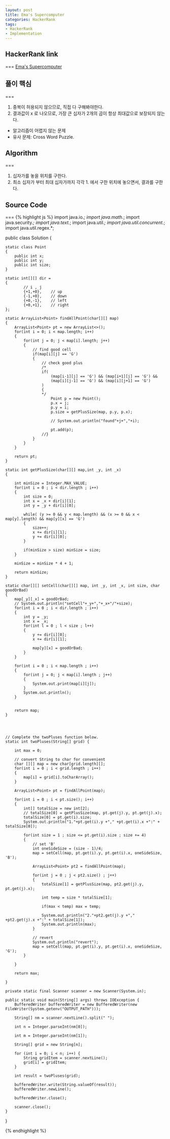 ```yaml
---
layout: post
title: Ema's Supercomputer
categories: HackerRank
tags:
- HackerRank
- Implementation
---
```


## HackerRank link
===
    [Ema's Supercomputer](https://www.hackerrank.com/challenges/two-pluses/problem)

## 풀이 핵심
===
1. 중복이 허용되지 않으므로, 직접 다 구해봐야한다.
2. 결과값이 x 로 나오므로, 가장 큰 십자가 2개의 곱이 항상 최대값으로 보장되지 않는다.

* 알고리즘이 어렵지 않는 문제
* 유사 문제: Cross Word Puzzle.

## Algorithm
===
1. 십자가를 놓을 위치를 구한다.
2. 최소 십자가 부터 최대 십자가까지 각각 1. 에서 구한 위치에 놓으면서, 결과를 구한다.

## Source Code
===
{% highlight js %}
import java.io.*;
import java.math.*;
import java.security.*;
import java.text.*;
import java.util.*;
import java.util.concurrent.*;
import java.util.regex.*;

public class Solution {

    static class Point
    {
        public int x;
        public int y;
        public int size;
    }
    
    static int[][] dir =
    {
            // i , j
            {+1,+0},    // up
            {-1,+0},    // down
            {+0,-1},    // left
            {+0,+1},    // right
    };
    
    static ArrayList<Point> findAllPoint(char[][] map)
    {
        ArrayList<Point> pt = new ArrayList<>();
        for(int i = 0; i < map.length; i++)
        {
            for(int j = 0; j < map[i].length; j++)
            {
                // find good cell
                if(map[i][j] == 'G')
                {
                    // check good plus
                    /*
                    if( 
                        (map[i-1][j] == 'G') && (map[i+1][j] == 'G') && 
                        (map[i][j-1] == 'G') && (map[i][j+1] == 'G')
                    )
                    {
                    */
                        Point p = new Point();
                        p.x = j;
                        p.y = i;
                        p.size = getPlusSize(map, p.y, p.x);
                        
                        // System.out.println("found"+j+","+i);
                        
                        pt.add(p);
                    //}
                }
            }
        }
        
        return pt;
    }
    
    static int getPlusSize(char[][] map,int _y, int _x)
    {        
        
        int minSize = Integer.MAX_VALUE;
        for(int i = 0 ; i < dir.length ; i++)
        {
            int size = 0;
            int x = _x + dir[i][1];
            int y = _y + dir[i][0];
            
            while( (y >= 0 && y < map.length) && (x >= 0 && x < map[y].length) && map[y][x] == 'G')
            {
                size++;
                x += dir[i][1]; 
                y += dir[i][0];
            }            
            
            if(minSize > size) minSize = size;
        }
        
        minSize = minSize * 4 + 1;
        
        return minSize;
    }
    
    static char[][] setCell(char[][] map, int _y, int _x, int size, char goodOrBad)
    {
        map[_y][_x] = goodOrBad;
        // System.out.println("setCell"+_y+","+_x+"/"+size);
        for(int i = 0 ; i < dir.length ; i++)
        {
            int y = _y;
            int x = _x;
            for(int l = 0 ; l < size ; l++)
            {
                y += dir[i][0];
                x += dir[i][1];
                        
                map[y][x] = goodOrBad;
            }
        }
        
        for(int i = 0 ; i < map.length ; i++)
        {
            for(int j = 0; j < map[i].length ; j++)
            {
                System.out.print(map[i][j]);
            }
            System.out.println();
        }
        
        
        return map;
    }
    
    
    
    
    // Complete the twoPluses function below.
    static int twoPluses(String[] grid) {
        
        int max = 0;
        
        // convert String to char for convenient
        char [][] map = new char[grid.length][];
        for(int i = 0 ; i < grid.length ; i++)
        {
            map[i] = grid[i].toCharArray();
        }        

        ArrayList<Point> pt = findAllPoint(map);
        
        for(int i = 0 ; i < pt.size(); i++)
        {
            int[] totalSize = new int[2];
            // totalSize[0] = getPlusSize(map, pt.get(j).y, pt.get(j).x);
            totalSize[0] = pt.get(i).size;
            System.out.println("1."+pt.get(i).y +"," +pt.get(i).x +":" + totalSize[0]);
                        
            for(int size = 1 ; size <= pt.get(i).size ; size += 4)
            {
                // set 'B'
                int oneSideSize = (size - 1)/4;
                map = setCell(map, pt.get(i).y, pt.get(i).x, oneSideSize, 'B');

                ArrayList<Point> pt2 = findAllPoint(map);

                for(int j = 0 ; j < pt2.size() ; j++)
                {
                    totalSize[1] = getPlusSize(map, pt2.get(j).y, pt.get(j).x);

                    int temp = size * totalSize[1];

                    if(max < temp) max = temp;

                    System.out.println("2."+pt2.get(j).y +"," +pt2.get(j).x +":" + totalSize[1]);
                    System.out.println(max);
                }

                // revert
                System.out.println("revert");
                map = setCell(map, pt.get(i).y, pt.get(i).x, oneSideSize, 'G');
            }
            
        }
        
        return max;

    }

    private static final Scanner scanner = new Scanner(System.in);

    public static void main(String[] args) throws IOException {
        BufferedWriter bufferedWriter = new BufferedWriter(new FileWriter(System.getenv("OUTPUT_PATH")));

        String[] nm = scanner.nextLine().split(" ");

        int n = Integer.parseInt(nm[0]);

        int m = Integer.parseInt(nm[1]);

        String[] grid = new String[n];

        for (int i = 0; i < n; i++) {
            String gridItem = scanner.nextLine();
            grid[i] = gridItem;
        }

        int result = twoPluses(grid);

        bufferedWriter.write(String.valueOf(result));
        bufferedWriter.newLine();

        bufferedWriter.close();

        scanner.close();
    }
}

{% endhighlight %}
